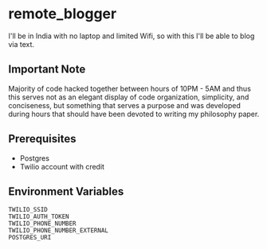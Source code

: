 # remote_blogger
I'll be in India with no laptop and limited Wifi, so with this I'll be able to blog via text.

## Important Note
Majority of code hacked together between hours of 10PM - 5AM and thus this serves not as an elegant display of code organization, simplicity, and conciseness, but something that serves a purpose and was developed during hours that should have been devoted to writing my philosophy paper.

## Prerequisites
* Postgres
* Twilio account with credit

## Environment Variables
```
TWILIO_SSID
TWILIO_AUTH_TOKEN
TWILIO_PHONE_NUMBER
TWILIO_PHONE_NUMBER_EXTERNAL
POSTGRES_URI
```
